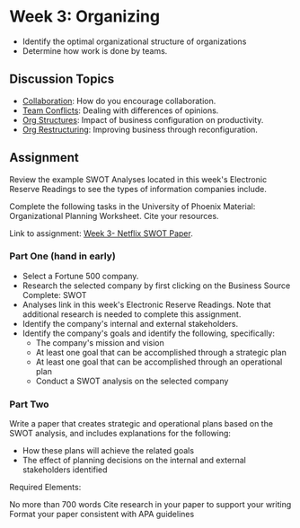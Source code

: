 # Week 3: Organizing

- Identify the optimal organizational structure of organizations
- Determine how work is done by teams.

## Discussion Topics

- [Collaboration](Collaboration.md): How do you encourage collaboration.
- [Team Conflicts](Conflict.md): Dealing with differences of opinions.
- [Org Structures](OrgStructure.md): Impact of business configuration on productivity.
- [Org Restructuring](OrgRestructuring.md): Improving business through reconfiguration.

## Assignment

Review the example SWOT Analyses located in this week's Electronic Reserve Readings to see the types of information companies include.

Complete the following tasks in the University of Phoenix Material: Organizational Planning Worksheet. Cite your resources.

Link to assignment: [Week 3- Netflix SWOT Paper](Week%203-%20Netflix%20SWOT%20Paper.docx).

### Part One (hand in early)

- Select a Fortune 500 company.
- Research the selected company by first clicking on the Business Source Complete: SWOT
- Analyses link in this week's Electronic Reserve Readings. Note that additional research is needed to complete this assignment.
- Identify the company's internal and external stakeholders.
- Identify the company's goals and identify the following, specifically:
  - The company's mission and vision
  - At least one goal that can be accomplished through a strategic plan
  - At least one goal that can be accomplished through an operational plan
  - Conduct a SWOT analysis on the selected company

### Part Two

Write a paper that creates strategic and operational plans based on the SWOT analysis, and includes explanations for the following:

- How these plans will achieve the related goals
- The effect of planning decisions on the internal and external stakeholders identified

Required Elements:

No more than 700 words
Cite research in your paper to support your writing
Format your paper consistent with APA guidelines
